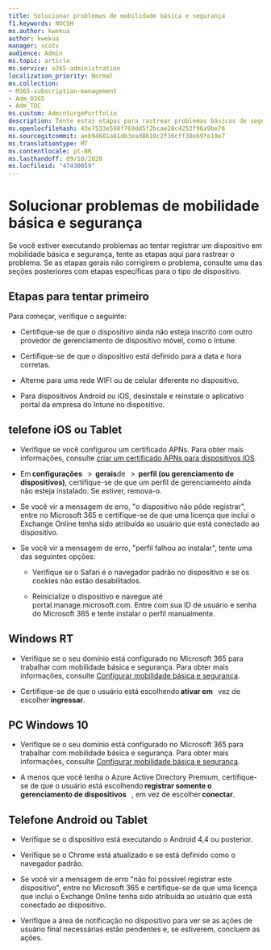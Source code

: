 ```yaml
---
title: Solucionar problemas de mobilidade básica e segurança
f1.keywords: NOCSH
ms.author: kwekua
author: kwekua
manager: scotv
audience: Admin
ms.topic: article
ms.service: o365-administration
localization_priority: Normal
ms.collection:
- M365-subscription-management
- Adm_O365
- Adm_TOC
ms.custom: AdminSurgePortfolio
description: Tente estas etapas para rastrear problemas básicos de segurança e mobilidade
ms.openlocfilehash: 43e7533e598f769dd5f2bcae28c4252f96a9be76
ms.sourcegitcommit: aeb94601a81db3ead8610c2f36cff30eb9fe10e7
ms.translationtype: MT
ms.contentlocale: pt-BR
ms.lasthandoff: 09/10/2020
ms.locfileid: "47430059"
---
```

# <a name="troubleshoot-basic-mobility-and-security"></a>Solucionar problemas de mobilidade básica e segurança

Se você estiver executando problemas ao tentar registrar um dispositivo em mobilidade básica e segurança, tente as etapas aqui para rastrear o problema. Se as etapas gerais não corrigirem o problema, consulte uma das seções posteriores com etapas específicas para o tipo de dispositivo.

## <a name="steps-to-try-first"></a>Etapas para tentar primeiro

Para começar, verifique o seguinte:

- Certifique-se de que o dispositivo ainda não esteja inscrito com outro provedor de gerenciamento de dispositivo móvel, como o Intune.
    
- Certifique-se de que o dispositivo está definido para a data e hora corretas.
    
- Alterne para uma rede WIFI ou de celular diferente no dispositivo.
    
- Para dispositivos Android ou iOS, desinstale e reinstale o aplicativo portal da empresa do Intune no dispositivo. 

## <a name="ios-phone-or-tablet"></a>telefone iOS ou Tablet

- Verifique se você configurou um certificado APNs. Para obter mais informações, consulte [criar um certificado APNs para dispositivos IOS](create-an-apns-certificate-for-ios-devices.md).
    
- Em **configurações**   >  **gerais**de   >  **perfil (ou gerenciamento de dispositivos)**, certifique-se de que um perfil de gerenciamento ainda não esteja instalado. Se estiver, remova-o.
    
- Se você vir a mensagem de erro, "o dispositivo não pôde registrar", entre no Microsoft 365 e certifique-se de que uma licença que inclui o Exchange Online tenha sido atribuída ao usuário que está conectado ao dispositivo.
    
- Se você vir a mensagem de erro, "perfil falhou ao instalar", tente uma das seguintes opções:
    
    - Verifique se o Safari é o navegador padrão no dispositivo e se os cookies não estão desabilitados.
    
    - Reinicialize o dispositivo e navegue até portal.manage.microsoft.com. Entre com sua ID de usuário e senha do Microsoft 365 e tente instalar o perfil manualmente.    

## <a name="windows-rt"></a>Windows RT

- Verifique se o seu domínio está configurado no Microsoft 365 para trabalhar com mobilidade básica e segurança. Para obter mais informações, consulte [Configurar mobilidade básica e segurança](set-up.md).
    
- Certifique-se de que o usuário está escolhendo **ativar em**   vez de escolher **ingressar**.    

## <a name="windows-10-pc"></a>PC Windows 10

- Verifique se o seu domínio está configurado no Microsoft 365 para trabalhar com mobilidade básica e segurança. Para obter mais informações, consulte [Configurar mobilidade básica e segurança](set-up.md).
    
- A menos que você tenha o Azure Active Directory Premium, certifique-se de que o usuário está escolhendo **registrar somente o gerenciamento de dispositivos**   , em vez de escolher **conectar**.

## <a name="android-phone-or-tablet"></a>Telefone Android ou Tablet

- Verifique se o dispositivo está executando o Android 4,4 ou posterior.
    
- Verifique se o Chrome está atualizado e se está definido como o navegador padrão.
    
- Se você vir a mensagem de erro "não foi possível registrar este dispositivo", entre no Microsoft 365 e certifique-se de que uma licença que inclui o Exchange Online tenha sido atribuída ao usuário que está conectado ao dispositivo.
    
- Verifique a área de notificação no dispositivo para ver se as ações de usuário final necessárias estão pendentes e, se estiverem, concluem as ações.